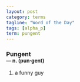 ```yaml
---
layout: post
category: terms
tagline: "Word of the Day"
tags: [alpha_p]
term: pungent
---
```


<h3>Pungent<br/> <small>&mdash; n. (pun<span>&middot;</span>gent)</small></h3>
<p><ol><li>a funny guy</li>
</ol></p>
